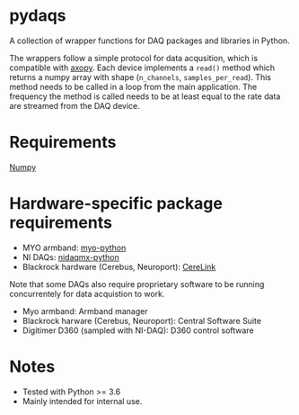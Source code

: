 # pydaqs

A collection of wrapper functions for DAQ packages and libraries in Python. 

The wrappers follow a simple protocol for data acqusition, which is compatible with [axopy](https://github.com/axopy/axopy). 
Each device implements a `read()` method which returns a numpy array with shape (`n_channels`, `samples_per_read`). This method needs to be called in a loop from the main application. The frequency the method is called needs to be at least equal to the rate data are streamed from the DAQ device.

# Requirements
[Numpy](https://github.com/numpy/numpy)

# Hardware-specific package requirements

* MYO armband: [myo-python](https://github.com/NiklasRosenstein/myo-python)
* NI DAQs: [nidaqmx-python](https://github.com/ni/nidaqmx-python)
* Blackrock hardware (Cerebus, Neuroport): [CereLink](https://github.com/dashesy/CereLink)

Note that some DAQs also require proprietary software to be running concurrentely for data acquistion to work.

* Myo armband: Armband manager
* Blackrock harware (Cerebus, Neuroport): Central Software Suite
* Digitimer D360 (sampled with NI-DAQ): D360 control software

# Notes
* Tested with Python >= 3.6
* Mainly intended for internal use.
